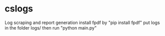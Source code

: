 # cslogs
Log scraping and report generation
install fpdf by "pip install fpdf"
put logs in the folder logs/
then run "python main.py"
